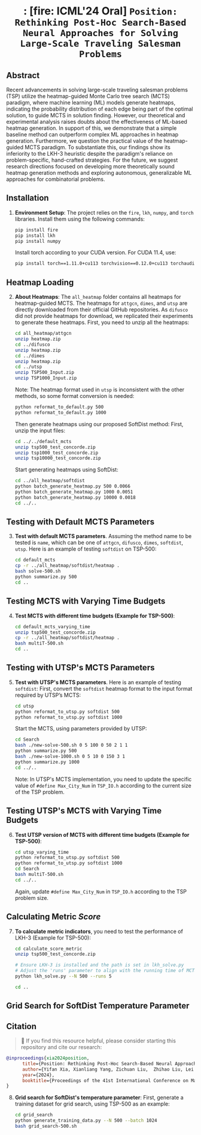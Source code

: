 # <p align=center> : [fire: ICML'24 Oral] `Position: Rethinking Post-Hoc Search-Based Neural Approaches for Solving Large-Scale Traveling Salesman Problems`</p>

## Abstract
Recent advancements in solving large-scale traveling salesman problems (TSP) utilize the heatmap-guided Monte Carlo tree search (MCTS) paradigm, where machine learning (ML) models generate heatmaps, indicating the probability distribution of each edge being part of the optimal solution, to guide MCTS in solution finding. However, our theoretical and experimental analysis raises doubts about the effectiveness of ML-based heatmap generation. In support of this, we demonstrate that a simple baseline method can outperform complex ML approaches in heatmap generation. Furthermore, we question the practical value of the heatmap-guided MCTS paradigm. To substantiate this, our findings show its inferiority to the LKH-3 heuristic despite the paradigm's reliance on problem-specific, hand-crafted strategies. For the future, we suggest research directions focused on developing more theoretically sound heatmap generation methods and exploring autonomous, generalizable ML approaches for combinatorial problems.

## Installation

1. **Environment Setup**:
   The project relies on the `fire`, `lkh`, `numpy`, and `torch` libraries. Install them using the following commands:

   ```bash
   pip install fire
   pip install lkh
   pip install numpy
   ```

   Install torch according to your CUDA version. For CUDA 11.4, use:
   ```bash
   pip install torch==1.11.0+cu113 torchvision==0.12.0+cu113 torchaudio==0.11.0 --extra-index-url https://download.pytorch.org/whl/cu113
   ```

## Heatmap Loading

2. **About Heatmaps**:
   The `all_heatmap` folder contains all heatmaps for heatmap-guided MCTS. The heatmaps for `attgcn`, `dimes`, and `utsp` are directly downloaded from their official GitHub repositories. As `difusco` did not provide heatmaps for download, we replicated their experiments to generate these heatmaps. First, you need to unzip all the heatmaps:

   ```bash
   cd all_heatmap/attgcn
   unzip heatmap.zip
   cd ../difusco
   unzip heatmap.zip
   cd ../dimes
   unzip heatmap.zip
   cd ../utsp
   unzip TSP500_Input.zip
   unzip TSP1000_Input.zip
   ```

   Note: The heatmap format used in `utsp` is inconsistent with the other methods, so some format conversion is needed:
   ```bash
   python reformat_to_default.py 500
   python reformat_to_default.py 1000
   ```

   Then generate heatmaps using our proposed SoftDist method:
   First, unzip the input files:
   ```bash
   cd ../../default_mcts
   unzip tsp500_test_concorde.zip
   unzip tsp1000_test_concorde.zip
   unzip tsp10000_test_concorde.zip
   ```

   Start generating heatmaps using SoftDist:
   ```bash
   cd ../all_heatmap/softdist
   python batch_generate_heatmap.py 500 0.0066
   python batch_generate_heatmap.py 1000 0.0051
   python batch_generate_heatmap.py 10000 0.0018
   cd ../..
   ```

## Testing with Default MCTS Parameters

3. **Test with default MCTS parameters**. Assuming the method name to be tested is `name`, which can be one of `attgcn`, `difusco`, `dimes`, `softdist`, `utsp`. Here is an example of testing `softdist` on TSP-500:

   ```bash
   cd default_mcts
   cp -r ../all_heatmap/softdist/heatmap .
   bash solve-500.sh
   python summarize.py 500
   cd ..
   ```

## Testing MCTS with Varying Time Budgets

4. **Test MCTS with different time budgets (Example for TSP-500)**:
   ```bash
   cd default_mcts_varying_time
   unzip tsp500_test_concorde.zip
   cp -r ../all_heatmap/softdist/heatmap .
   bash multiT-500.sh
   cd ..
   ```

## Testing with UTSP's MCTS Parameters

5. **Test with UTSP's MCTS parameters**. Here is an example of testing `softdist`:
   First, convert the `softdist` heatmap format to the input format required by UTSP’s MCTS:
   ```bash
   cd utsp
   python reformat_to_utsp.py softdist 500
   python reformat_to_utsp.py softdist 1000
   ```

   Start the MCTS, using parameters provided by UTSP:
   ```bash
   cd Search
   bash ./new-solve-500.sh 0 5 100 0 50 2 1 1
   python summarize.py 500
   bash ./new-solve-1000.sh 0 5 10 0 150 3 1
   python summarize.py 1000
   cd ../..
   ```

   Note: In UTSP's MCTS implementation, you need to update the specific value of `#define Max_City_Num` in `TSP_IO.h` according to the current size of the TSP problem.

## Testing UTSP's MCTS with Varying Time Budgets 

6. **Test UTSP version of MCTS with different time budgets (Example for TSP-500)**:
   ```bash
   cd utsp_varying_time
   python reformat_to_utsp.py softdist 500
   python reformat_to_utsp.py softdist 1000
   cd Search
   bash multiT-500.sh
   cd ../..
   ```

   Again, update `#define Max_City_Num` in `TSP_IO.h` according to the TSP problem size.

## Calculating Metric *Score*

7. **To calculate metric indicators**, you need to test the performance of LKH-3 (Example for TSP-500):
   ```bash
   cd calculate_score_metric
   unzip tsp500_test_concorde.zip

   # Ensure LKH-3 is installed and the path is set in lkh_solve.py
   # Adjust the 'runs' parameter to align with the running time of MCTS.
   python lkh_solve.py --N 500 --runs 5

   cd ..
   ```

## Grid Search for SoftDist Temperature Parameter


## Citation  
> 🌟 If you find this resource helpful, please consider starting this repository and cite our research:

```bibtex
@inproceedings{xia2024position,
      title={Position: Rethinking Post-Hoc Search-Based Neural Approaches for Solving Large-Scale Traveling Salesman Problems}, 
      author={Yifan Xia, Xianliang Yang, Zichuan Liu,  Zhihao Liu, Lei Song, Jiang Bian},
      year={2024},
      booktitle={Proceedings of the 41st International Conference on Machine Learning}
}

```

8. **Grid search for SoftDist's temperature parameter**:
   First, generate a training dataset for grid search, using TSP-500 as an example:
   ```bash
   cd grid_search
   python generate_training_data.py --N 500 --batch 1024
   bash grid_search-500.sh
   ```
